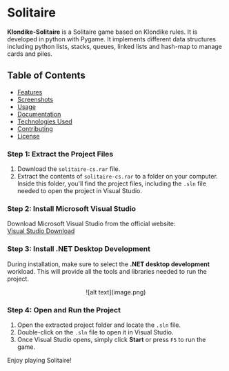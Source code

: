 # Solitaire

**Klondike-Solitaire** is a Solitaire game based on Klondike rules. It is developed in python with Pygame. It implements different data structures including python lists, stacks, queues, linked lists and hash-map to manage cards and piles. 

## Table of Contents
- [Features](#features)
- [Screenshots](#screenshots)
- [Usage](#usage)
- [Documentation](#documentation)
- [Technologies Used](#technologies-used)
- [Contributing](#contributing)
- [License](#license)

### Step 1: Extract the Project Files

1. Download the `solitaire-cs.rar` file.
2. Extract the contents of `solitaire-cs.rar` to a folder on your computer. Inside this folder, you'll find the project files, including the `.sln` file needed to open the project in Visual Studio.

### Step 2: Install Microsoft Visual Studio

Download Microsoft Visual Studio from the official website:  
[Visual Studio Download](https://visualstudio.microsoft.com/downloads/)

### Step 3: Install .NET Desktop Development

During installation, make sure to select the **.NET desktop development** workload. This will provide all the tools and libraries needed to run the project.

<div align="center">
    ![alt text](image.png)
</div>

### Step 4: Open and Run the Project

1. Open the extracted project folder and locate the `.sln` file.
2. Double-click on the `.sln` file to open it in Visual Studio.
3. Once Visual Studio opens, simply click **Start** or press `F5` to run the game.

Enjoy playing Solitaire!
